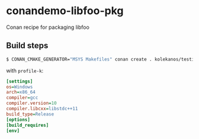 # conandemo-libfoo-pkg
Conan recipe for packaging libfoo

## Build steps

```bash
$ CONAN_CMAKE_GENERATOR="MSYS Makefiles" conan create . kolekanos/testing -pr:h profile-k -pr:b profile-k
```

with `profile-k`:

```ini
[settings]
os=Windows
arch=x86_64
compiler=gcc
compiler.version=10
compiler.libcxx=libstdc++11
build_type=Release
[options]
[build_requires]
[env]
```

